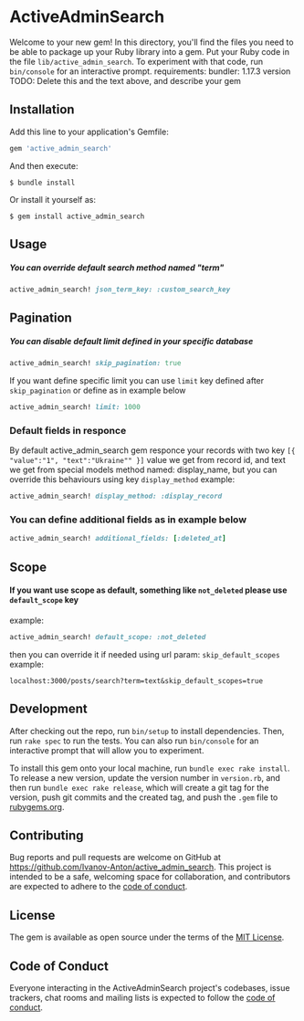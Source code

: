 # ActiveAdminSearch

Welcome to your new gem! In this directory, you'll find the files you need to be able to package up your Ruby library into a gem. Put your Ruby code in the file `lib/active_admin_search`. To experiment with that code, run `bin/console` for an interactive prompt.
requirements:
bundler: 1.17.3 version
TODO: Delete this and the text above, and describe your gem

## Installation

Add this line to your application's Gemfile:

```ruby
gem 'active_admin_search'
```

And then execute:

    $ bundle install

Or install it yourself as:

    $ gem install active_admin_search

## Usage

##### You can override default search method named "term"

```ruby
active_admin_search! json_term_key: :custom_search_key
```

## Pagination
##### You can disable default limit defined in your specific database
```ruby
active_admin_search! skip_pagination: true
```

If you want define specific limit you can use ``limit`` key defined after ```skip_pagination```
or define as in example below
```ruby
active_admin_search! limit: 1000
```

### Default fields in responce

By default active_admin_search gem responce your records with two key ``[{ "value":"1", "text":"Ukraine"" }]``
value we get from record id, and text we get from special models method named: display_name,
but you can override this behaviours using key `display_method`
example:
```ruby
active_admin_search! display_method: :display_record
```  
### You can define additional fields as in example below
```ruby
active_admin_search! additional_fields: [:deleted_at]
```

## Scope
#### If you want use scope as default, something like `not_deleted` please use `default_scope` key
example:
```ruby
active_admin_search! default_scope: :not_deleted
```

then you can override it if needed using url param: `skip_default_scopes`
example:
```
localhost:3000/posts/search?term=text&skip_default_scopes=true
```

## Development

After checking out the repo, run `bin/setup` to install dependencies. Then, run `rake spec` to run the tests. You can also run `bin/console` for an interactive prompt that will allow you to experiment.

To install this gem onto your local machine, run `bundle exec rake install`. To release a new version, update the version number in `version.rb`, and then run `bundle exec rake release`, which will create a git tag for the version, push git commits and the created tag, and push the `.gem` file to [rubygems.org](https://rubygems.org).

## Contributing

Bug reports and pull requests are welcome on GitHub at https://github.com/Ivanov-Anton/active_admin_search. This project is intended to be a safe, welcoming space for collaboration, and contributors are expected to adhere to the [code of conduct](https://github.com/[USERNAME]/active_admin_search/blob/master/CODE_OF_CONDUCT.md).


## License

The gem is available as open source under the terms of the [MIT License](https://opensource.org/licenses/MIT).

## Code of Conduct

Everyone interacting in the ActiveAdminSearch project's codebases, issue trackers, chat rooms and mailing lists is expected to follow the [code of conduct](https://github.com/[USERNAME]/active_admin_search/blob/master/CODE_OF_CONDUCT.md).
